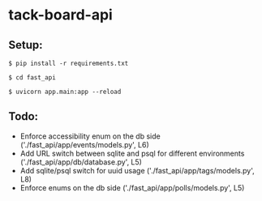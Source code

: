 # tack-board-api

## Setup:

    $ pip install -r requirements.txt

    $ cd fast_api

    $ uvicorn app.main:app --reload

## Todo:
* Enforce accessibility enum on the db side ('./fast_api/app/events/models.py', L6)
* Add URL switch between sqlite and psql for different environments ('./fast_api/app/db/database.py', L5)
* Add sqlite/psql switch for uuid usage ('./fast_api/app/tags/models.py', L8)
* Enforce enums on the db side ('./fast_api/app/polls/models.py', L5)
